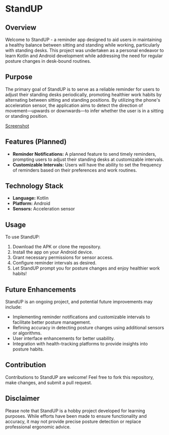 # StandUP

## Overview
Welcome to StandUP - a reminder app designed to aid users in maintaining a healthy balance between sitting and standing while working, particularly with standing desks. This project was undertaken as a personal endeavor to learn Kotlin and Android development while addressing the need for regular posture changes in desk-bound routines.

## Purpose
The primary goal of StandUP is to serve as a reliable reminder for users to adjust their standing desks periodically, promoting healthier work habits by alternating between sitting and standing positions. By utilizing the phone's acceleration sensor, the application aims to detect the direction of movement—upwards or downwards—to infer whether the user is in a sitting or standing position.

[Screenshot](./Screenshot.png)

## Features (Planned)
- **Reminder Notifications:** A planned feature to send timely reminders, prompting users to adjust their standing desks at customizable intervals.
- **Customizable Intervals:** Users will have the ability to set the frequency of reminders based on their preferences and work routines.

## Technology Stack
- **Language:** Kotlin
- **Platform:** Android
- **Sensors:** Acceleration sensor

## Usage
To use StandUP:
1. Download the APK or clone the repository.
2. Install the app on your Android device.
3. Grant necessary permissions for sensor access.
4. Configure reminder intervals as desired.
5. Let StandUP prompt you for posture changes and enjoy healthier work habits!

## Future Enhancements
StandUP is an ongoing project, and potential future improvements may include:
- Implementing reminder notifications and customizable intervals to facilitate better posture management.
- Refining accuracy in detecting posture changes using additional sensors or algorithms.
- User interface enhancements for better usability.
- Integration with health-tracking platforms to provide insights into posture habits.

## Contribution
Contributions to StandUP are welcome! Feel free to fork this repository, make changes, and submit a pull request.

## Disclaimer
Please note that StandUP is a hobby project developed for learning purposes. While efforts have been made to ensure functionality and accuracy, it may not provide precise posture detection or replace professional ergonomic advice.
